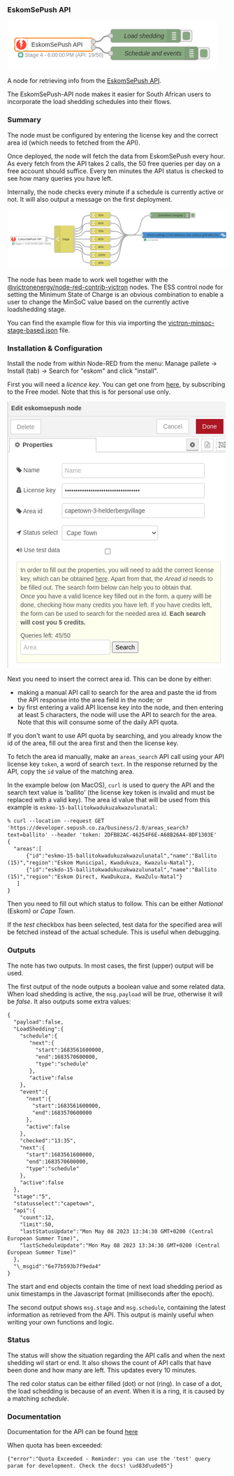### EskomSePush API

![EskomsePush API](img/eskomsepush-flow.png)

A node for retrieving info from the [EskomSePush API](https://eskomsepush.gumroad.com/l/api).

The EskomSePush-API node makes it easier for South African users to incorporate the load shedding schedules into their flows.

### Summary

The node must be configured by entering the license key and the correct area id (which needs to fetched from the API).

Once deployed, the node will fetch the data from EskomSePush every hour. As every fetch from the API takes 2 calls, the 50 free queries per day on a free account should suffice. Every ten minutes the API status is checked to see how many queries you have left.

Internally, the node checks every minute if a schedule is currently active or not. It will also output a message on the first deployment.

![EskomsePush Victron MinSOC](img/eskomsepush-victron-minsoc.png)

The node has been made to work well together with the [@victronenergy/node-red-contrib-victron](https://flows.nodered.org/node/@victronenergy/node-red-contrib-victron) nodes. The ESS control node for setting the Minimum State of Charge is an obvious combination to enable a user to change the MinSoC value based on the currently active loadshedding stage.

You can find the example flow for this via importing the [victron-minsoc-stage-based.json](examples/victron-minsoc-stage-based.json) file.

### Installation & Configuration

Install the node from within Node-RED from the menu: Manage pallete -> Install (tab) -> Search for "eskom" and click "install".

First you will need a _licence key_. You can get one from [here](https://eskomsepush.gumroad.com/l/api), by subscribing to the Free model. Note that this is for personal use only.

![EskomsePush configuration](img/eskomsepush-configuration.png)

Next you need to insert the correct area id.  This can be done by either:

* making a manual API call to search for the area and paste the id from the API response into the area field in the node; or
* by first entering a valid API license key into the node, and then entering at least 5 characters, the node will use the API to search for the area. Note that this will consume some of the daily API quota.

If you don't want to use API quota by searching, and you already know the id of the area, fill out the area first and then the license key.

To fetch the area id manually, make an `areas_search` API call using your API license key `token`, a word of search `text`.  In the response returned by the API, copy the `id` value of the matching area.

In the example below (on MacOS), `curl` is used to query the API and the search text value is 'ballito' (the license key token is invalid and must be replaced with a valid key).  The area id value that will be used from this example is `eskmo-15-ballitokwadukuzakwazulunatal`:

```
% curl --location --request GET 'https://developer.sepush.co.za/business/2.0/areas_search?text=ballito' --header 'token: 2DFB82AC-46254F6E-A68B26A4-8DF1303E'
{
  "areas":[
      {"id":"eskmo-15-ballitokwadukuzakwazulunatal","name":"Ballito (15)","region":"Eskom Municipal, Kwadukuza, Kwazulu-Natal"},
      {"id":"eskdo-15-ballitokwadukuzakwazulunatal","name":"Ballito (15)","region":"Eskom Direct, KwaDukuza, KwaZulu-Natal"}
   ]
}
```

Then you need to fill out which status to follow. This can be either _National_ (Eskom) or _Cape Town_.

If the _test_ checkbox has been selected, test data for the specified area will be fetched instead of the actual schedule. This is useful when debugging.

### Outputs

The note has two outputs. In most cases, the first (upper) output will be used.

The first output of the node outputs a boolean value and some related data. When load shedding is active, the `msg.payload` will be _true_, otherwise it will be _false_. It also outputs some extra values:

```
{
  "payload":false,
  "LoadShedding":{
    "schedule":{
       "next":{
         "start":1683561600000,
         "end":1683570600000,
         "type":"schedule"
       },
       "active":false
    },
    "event":{
      "next":{
        "start":1683561600000,
        "end":1683570600000
      },
      "active":false
    },
    "checked":"13:35",
    "next":{
      "start":1683561600000,
      "end":1683570600000,
      "type":"schedule"
    },
    "active":false
  },
  "stage":"5",
  "statusselect":"capetown",
  "api":{
    "count":12,
    "limit":50,
    "lastStatusUpdate":"Mon May 08 2023 13:34:30 GMT+0200 (Central European Summer Time)",
    "lastScheduleUpdate":"Mon May 08 2023 13:34:30 GMT+0200 (Central European Summer Time)"
  },
  "\_msgid":"6e77b593b7f9eda4"
}
```

The start and end objects contain the time of next load shedding period as unix timestamps in the Javascript format (milliseconds after the epoch).

The second output shows `msg.stage` and `msg.schedule`, containing the latest information as retrieved from the API. This output is mainly useful when writing your own functions and logic.

### Status

The status will show the situation regarding the API calls and when the next
shedding wil start or end.  It also shows the count of API calls that have been
done and how many are left. This updates every 10 minutes.

The red color status can be either filled (dot) or not (ring). In case of a dot,
the load schedding is because of an _event_. When it is a ring, it is caused by
a matching _schedule_.

### Documentation

Documentation for the API can be found [here](https://documenter.getpostman.com/view/1296288/UzQuNk3E)

When quota has been exceeded:

```
{"error":"Quota Exceeded - Reminder: you can use the 'test' query param for development. Check the docs! \ud83d\ude05"}
```
